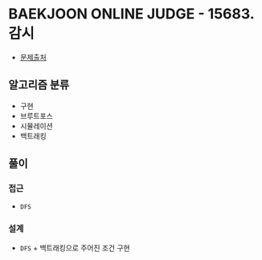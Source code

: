 # BAEKJOON ONLINE JUDGE - 15683. 감시

- [문제출처](https://www.acmicpc.net/problem/15683 '15683. 감시')

## 알고리즘 분류

- 구현
- 브루트포스
- 시뮬레이션
- 백트래킹

## 풀이

### 접근

- `DFS`

### 설계

- `DFS` + 백트래킹으로 주어진 조건 구현
